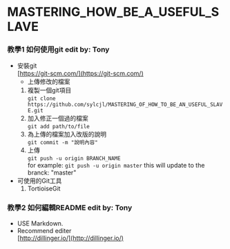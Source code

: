 # MASTERING_HOW_BE_A_USEFUL_SLAVE

### 教學1  如何使用git   edit by: Tony
 - 安裝git   
	[https://git-scm.com/](https://git-scm.com/)  
	 - 上傳修改的檔案   
	 1. 複製一個git項目   
	```git clone https://github.com/sylcjl/MASTERING_OF_HOW_TO_BE_AN_USEFUL_SLAVE.git```
	 2. 加入修正一個過的檔案   
	```git add path/to/file```
	 3. 為上傳的檔案加入改版的說明   
	```git commit -m "說明內容"```
	 4. 上傳   
	```git push -u origin BRANCH_NAME```   
	for example:   ```git push -u origin master``` this will update to the branck: "master"   
 - 可使用的Git工具
	1. TortioiseGit
	
### 教學2  如何編輯README   edit by: Tony
 - USE Markdown.   
 - Recommend editer   
	[http://dillinger.io/](http://dillinger.io/)

